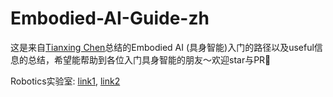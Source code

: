 # Embodied-AI-Guide-zh
这是来自[Tianxing Chen](https://tianxingchen.github.io)总结的Embodied AI (具身智能)入门的路径以及useful信息的总结，希望能帮助到各位入门具身智能的朋友～欢迎star与PR🌟


Robotics实验室: [link1](https://zhuanlan.zhihu.com/p/682671294?utm_psn=1782122763157188608), [link2](https://zhuanlan.zhihu.com/p/682692024?utm_psn=1782122945184796672)
